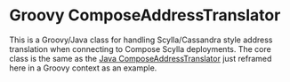 # Groovy ComposeAddressTranslator

This is a Groovy/Java class for handling Scylla/Cassandra style address
translation when connecting to Compose Scylla deployments. The core class
is the same as the [Java ComposeAddressTranslator](https://github.com/compose-ex/java-composeaddresstranslator)
 just reframed here in a Groovy context as an example.
